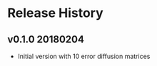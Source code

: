 
Release History
================



v0.1.0 20180204
-----------------

* Initial version with 10 error diffusion matrices